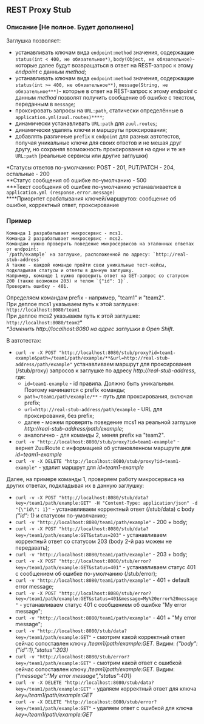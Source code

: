 ## REST Proxy Stub

### Описание [Не полное. Будет дополнено]
Заглушка позволяет:
- устанавливать ключам вида `endpoint:method` значения, содержащие `status(int < 400, не обязательное*)`,
`body(Object, не обязательное)`- которые далее будут возвращаться в ответ на REST-запрос к этому _endpoint_ с данным _method_;
- устанавливать ключам вида `endpoint:method` значения, содержащие `status(int >= 400, не обязательное**)`,
`message(String, не обязательное***)`- которые в ответ на REST-запрос к этому _endpoint_ с данным _method_ позволят
получить сообщение об ошибке с текстом, переданным в `message`;
- проксировать запросы на `URL:path`, статически определённые в `application.yml(zuul.routes)****`;
- динамически устанавливать `URL:path` для `zuul.routes`;
- динамически удалять ключи и маршруты проксирования;
- добавлять различные `prefix` к `endpoint` для разных автотестов, получая уникальные ключи для своих ответов и не мешая
друг другу, но сохраняя возможность проксирования на одни и те же `URL:path` (реальные сервисы или другие заглушки)

*Статусы ответов по-умолчанию: POST - 201, PUT/PATCH - 204, остальные - 200  
**Статус сообщения об ошибке по-умолчанию - 500  
***Текст сообщения об ошибке по-умолчанию устанавливается в `application.yml (response.error.message)`  
****Приоритет срабатывания ключей/маршрутов: сообщение об ошибке, корректный ответ, проксирование

### Пример

    Команда 1 разрабатывает микросервис - mcs1.  
    Команда 2 разрабатывает микросервис - mcs2.  
    Командам нужно проверить поведение микросервисов на эталонных ответах от endpoint:
    `/path/example` на заглушке, расположенной по адресу: `http://real-stub-address`  
    А также - каждой команде пройти свои уникальные тест-кейсы, подкладывая статусы и ответы в данную заглушку.  
    Например, команде 1 нужно проверить ответ на GET-запрос со статусом 200 (также возможен 203) и телом `{"id": 1}`.  
    Проверить ошибку - 401.

Определяем командам prefix - например, "team1" и "team2".  
При деплое mcs1 указываем путь к этой заглушке: `http://localhost:8080/team1`  
При деплое mcs2 указываем путь к этой заглушке: `http://localhost:8080/team2`*  
_*Заменить http://localhost:8080 на адрес заглушки в Open Shift_.  

В автотестах:
- `curl -v -X POST "http://localhost:8080/stub/proxy?id=team1-example&path=/team1/path/example/**&url=http://real-stub-address/path/example"`
устанавливаем маршрут для проксирования (/stub/proxy) запросов к заглушке по адресу _http://real-stub-address_, где:
    - `id=team1-example` - id правила. Должно быть уникальным. Поэтому начинается с prefix команды;
    - `path=/team1/path/example/**` - путь для проксирования, включая prefix;
    - `url=http://real-stub-address/path/example` - URL для проксирования, без prefix;
    - далее - можем проверять поведение mcs1 на реальной заглушке _http://real-stub-address/path/example_;
    - аналогично - для команды 2, меняя prefix на "team2".
- `curl -v "http://localhost:8080/stub/proxy?id=team1-example"` - вернет ZuulRoute с информацией
об установленном маршруте для _id=team1-example_
- `curl -v -X DELETE "http://localhost:8080/stub/proxy?id=team1-example"` - удалит маршрут для _id=team1-example_

Далее, на примере команды 1, проверяем работу микросервиса на других ответах, подкладывая их в данную заглушку:
- `curl -v -X POST "http://localhost:8080/stub/data?key=/team1/path/example:GET" -H "Content-Type: application/json" -d "{\"id\": 1}"` -
устанавливаем корректный ответ (/stub/data) с body _{"id": 1}_ и статусом по-умолчанию;
- `curl -v "http://localhost:8080/team1/path/example"` - 200 + body;
- `curl -v -X POST "http://localhost:8080/stub/data?key=/team1/path/example:GET&status=203"` -
устанавливаем корректный ответ со статусом 203 (body 2-й раз можем не передавать);
- `curl -v "http://localhost:8080/team1/path/example"` - 203 + body;
- `curl -v -X POST "http://localhost:8080/stub/error?key=/team1/path/example:GET&status=401"` - устанавливаем статус 401 с
сообщением об ошибке по-умолчанию (/stub/error);
- `curl -v "http://localhost:8080/team1/path/example"` - 401 + default error message;
- `curl -v -X POST "http://localhost:8080/stub/error?key=/team1/path/example:GET&status=401&message=My%20error%20message"` -
устанавливаем статус 401 с сообщением об ошибке "My error message";
- `curl -v "http://localhost:8080/team1/path/example"` - 401 + "My error message";
- `curl -v "http://localhost:8080/stub/data?key=/team1/path/example:GET"` - смотрим какой корректный ответ
сейчас сопоставлен ключу _/team1/path/example:GET_. Видим: _{"body":{"id":1},"status":203}_
- `curl -v "http://localhost:8080/stub/error?key=/team1/path/example:GET"` - смотрим какой ответ с ошибкой
сейчас сопоставлен ключу _/team1/path/example:GET_. Видим: _{"message":"My error message","status":401}_
- `curl -v -X DELETE "http://localhost:8080/stub/data?key=/team1/path/example:GET"` - удаляем корректный ответ
для ключа _key=/team1/path/example:GET_
- `curl -v -X DELETE "http://localhost:8080/stub/error?key=/team1/path/example:GET"` - удаляем ответ
с ошибкой для ключа _key=/team1/path/example:GET_